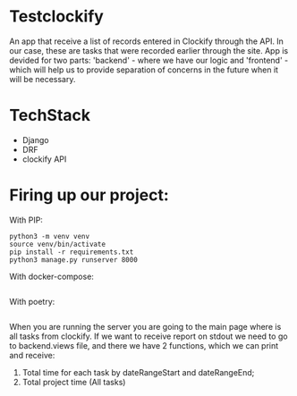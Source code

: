 # Testclockify
An app that receive a list of records entered in Clockify through the API. 
In our case, these are tasks that were recorded earlier through the site. App is devided for two parts: 'backend' - where we have our logic and 'frontend' - which will help us to provide separation of concerns in the future when it will be necessary. 

# TechStack 
- Django
- DRF
- clockify API

# Firing up our project:
With PIP:
```
python3 -m venv venv
source venv/bin/activate
pip install -r requirements.txt
python3 manage.py runserver 8000
```
With docker-compose:
```
```
With poetry:
```
```
When you are running the server you are going to the main page where is all tasks from clockify. If we want to receive report on stdout we need to go to backend.views file, and there we have 2 functions, which we can print and receive: 
1. Total time for each task by dateRangeStart and dateRangeEnd;
2. Total project time (All tasks)

